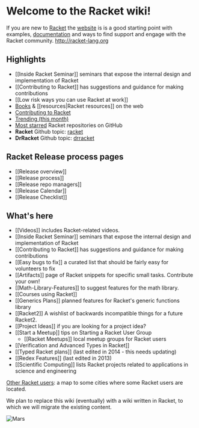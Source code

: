 # Welcome to the Racket wiki! 
If you are new to [Racket](http://racket-lang.org) the [website](http://racket-lang.org) is is a good starting point with examples, [documentation](https://docs.racket-lang.org/) and ways to find support and engage with the Racket community. <http://racket-lang.org>

## Highlights

* [[Inside Racket Seminar]] seminars that expose the internal design and implementation of Racket
* [[Contributing to Racket]] has suggestions and guidance for making contributions
* [[Low risk ways you can use Racket at work]]  
* [Books](https://racket-lang.org/books.html) & [[resources|Racket resources]] on the web
* [Contributing to Racket](https://github.com/racket/racket/wiki/Contributing-to-Racket)
* [Trending (this month)](https://github.com/trending/racket?since=monthly) 
* [Most starred](https://github.com/search?l=racket&q=stars%3A%3E1&s=stars&type=Repositories) Racket repositories on GitHub
* **Racket** Github topic: [racket](https://github.com/topics/racket)
* **DrRacket** Github topic: [drracket](https://github.com/topics/drracket)

## Racket Release process pages
* [[Release overview]]
* [[Release process]]
* [[Release repo managers]]
* [[Release Calendar]]
* [[Release Checklist]]

## What's here
* [[Videos]] includes Racket-related videos.
* [[Inside Racket Seminar]] seminars that expose the internal design and implementation of Racket
* [[Contributing to Racket]] has suggestions and guidance for making contributions
* [[Easy bugs to fix]] a curated list that should be fairly easy for volunteers to fix
* [[Artifacts]] page of Racket snippets for specific small tasks.  Contribute your own!
* [[Math-Library-Features]] to suggest features for the math library.
* [[Courses using Racket]] 
* [[Generics Plans]] planned features for Racket's generic functions library
* [[Racket2]] A wishlist of backwards incompatible things for a future Racket2.
* [[Project Ideas]] if you are looking for a project idea?
* [[Start a Meetup]] tips on Starting a Racket User Group
  - [[Racket Meetups]] local meetup groups for Racket users
* [[Verification and Advanced Types in Racket]]
* [[Typed Racket plans]] (last edited in 2014 - this needs updating)
* [[Redex Features]] (last edited in 2013)
* [[Scientific Computing]] lists Racket projects related to applications in science and engineering

[Other Racket users](https://drive.google.com/open?id=1i3zN11e_6te5ytduAiv1cidrIi4&usp=sharing):
a map to some cities where some Racket users are located.

We plan to replace this wiki (eventually) with a wiki written in Racket, to which we will migrate the existing content.

![Mars](http://www.ece.northwestern.edu/~robby/logos/PLT-206-mars.jpg)